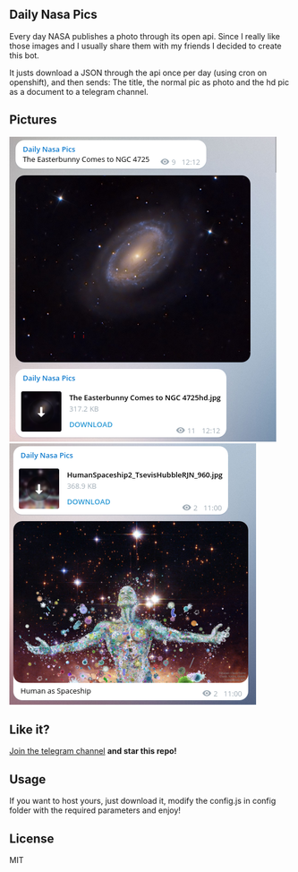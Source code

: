 ## Daily Nasa Pics

Every day NASA publishes a photo through its open api. 
Since I really like those images and I usually share them with my friends I decided to create this bot.

It justs download a JSON through the api once per day (using cron on openshift), and
then sends: The title, the normal pic as photo and the hd pic as a document to a telegram channel.


## Pictures

![Live bot](imgs/live.png)
![Live bot 2](imgs/live2.png)

## Like it?

[Join the telegram channel](https://telegram.me/dailynasapictures) **and star this repo!**

## Usage

If you want to host yours, just download it, modify the config.js in config folder with
the required parameters and enjoy!

## License 

MIT
